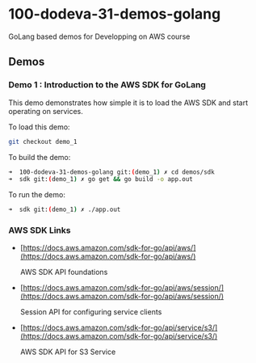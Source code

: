 # 100-dodeva-31-demos-golang
GoLang based demos for Developping on AWS course 

## Demos

### Demo 1 : Introduction to the AWS SDK for GoLang
This demo demonstrates how simple it is to load the AWS SDK and start operating on services.

To load this demo: 

````bash
git checkout demo_1
````

To build the demo:

````bash
➜  100-dodeva-31-demos-golang git:(demo_1) ✗ cd demos/sdk
➜  sdk git:(demo_1) ✗ go get && go build -o app.out
````

To run the demo:

````bash
➜  sdk git:(demo_1) ✗ ./app.out 
````

### AWS SDK Links

- [https://docs.aws.amazon.com/sdk-for-go/api/aws/](https://docs.aws.amazon.com/sdk-for-go/api/aws/)
    
    AWS SDK API foundations

- [https://docs.aws.amazon.com/sdk-for-go/api/aws/session/](https://docs.aws.amazon.com/sdk-for-go/api/aws/session/)

    Session API for configuring service clients

- [https://docs.aws.amazon.com/sdk-for-go/api/service/s3/](https://docs.aws.amazon.com/sdk-for-go/api/service/s3/)

    AWS SDK API for S3 Service